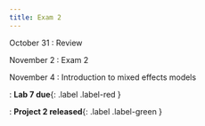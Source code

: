 ```yaml
---
title: Exam 2
---
```


October 31
: Review

November 2
: Exam 2

November 4
: Introduction to mixed effects models

: **Lab 7 due**{: .label .label-red }

: **Project 2 released**{: .label .label-green }